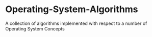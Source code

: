 # Operating-System-Algorithms
A collection of algorithms implemented with respect to a number of Operating System Concepts
